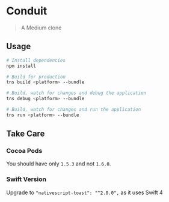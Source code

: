 # Conduit

> A Medium clone

## Usage

``` bash
# Install dependencies
npm install

# Build for production
tns build <platform> --bundle

# Build, watch for changes and debug the application
tns debug <platform> --bundle

# Build, watch for changes and run the application
tns run <platform> --bundle
```

## Take Care

### Cocoa Pods
You should have only `1.5.3` and not `1.6.0`.

### Swift Version
Upgrade to `"nativescript-toast": "^2.0.0",` as it uses Swift 4
